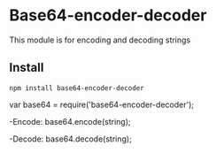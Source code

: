 Base64-encoder-decoder
======================

This module is for encoding and decoding strings

## Install
`npm install base64-encoder-decoder`


var base64 = require('base64-encoder-decoder');

-Encode:
base64.encode(string);

-Decode:
base64.decode(string);

